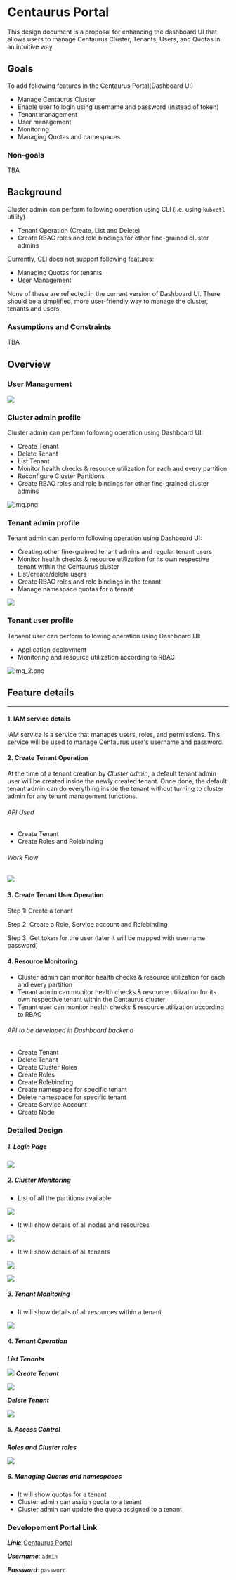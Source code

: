 
# Centaurus Portal
This design document is a proposal for enhancing the dashboard UI that
allows users to manage Centaurus Cluster, Tenants, Users, and
Quotas in an intuitive way.

## Goals
To add following features in the Centaurus Portal(Dashboard UI)
* Manage Centaurus Cluster
* Enable user to login using username and password (instead of token)
* Tenant management
* User management
* Monitoring
* Managing Quotas and namespaces

### Non-goals
TBA

## Background
Cluster admin can perform following operation using CLI (i.e. using `kubectl` utility)
* Tenant Operation (Create, List and Delete)
* Create RBAC roles and role bindings for other fine-grained cluster admins

Currently, CLI does not support following features:
* Managing Quotas for tenants
* User Management

None of these are reflected in the current version of Dashboard UI. There should be a simplified,
more user-friendly way to manage the cluster, tenants and users.

### Assumptions and Constraints
TBA

## Overview
### User Management

![](img_3.png)

### Cluster admin profile
Cluster admin can perform following operation using Dashboard UI:
* Create Tenant
* Delete Tenant
* List Tenant
* Monitor health checks & resource utilization for each and every partition
* Reconfigure Cluster Partitions
* Create RBAC roles and role bindings for other fine-grained cluster admins

![img.png](img.png)


### Tenant admin profile
Tenant admin can perform following operation using Dashboard UI:
* Creating other fine-grained tenant admins and regular tenant users
* Monitor health checks & resource utilization for its own respective tenant within the Centaurus cluster
* List/create/delete users
* Create RBAC roles and role bindings in the tenant
* Manage namespace quotas for a tenant

![](img_1.png)

### Tenant user profile
Tenaent user can perform following operation using Dashboard UI:
* Application deployment
* Monitoring and resource utilization according to RBAC

![img_2.png](img_2.png)

## Feature details
___
#### 1. IAM service details
IAM service is a service that manages users, roles, and permissions.
This service will be used to manage Centaurus user's username and password.
#### 2. Create Tenant Operation

At the time of a tenant creation by *Cluster admin*, a default tenant admin user will be created inside the newly created tenant. Once done, the default tenant admin can do everything inside the tenant without turning to cluster admin for any tenant management functions. 

###### API Used
* Create Tenant
* Create Roles and Rolebinding

###### Work Flow

![](img_4.png)
#### 3. Create Tenant User Operation
Step 1: Create a tenant

Step 2: Create a Role, Service account and Rolebinding

Step 3: Get token for the user (later it will be mapped with username password)


#### 4. Resource Monitoring
* Cluster admin can monitor health checks & resource utilization for each and every partition
* Tenant admin can monitor health checks & resource utilization for its own respective tenant within the Centaurus cluster
* Tenant user can monitor health checks & resource utilization according to RBAC

###### API to be developed in Dashboard backend
* Create Tenant
* Delete Tenant
* Create Cluster Roles
* Create Roles
* Create Rolebinding
* Create namespace for specific tenant
* Delete namespace for specific tenant
* Create Service Account
* Create Node

### Detailed Design

##### 1. Login Page

![](img_5.png)

##### 2. Cluster Monitoring
* List of all the partitions available

![](img_6.png)

* It will show details of all nodes and resources

![](img_7.png)

* It will show details of all tenants

![](img_8.png)


![](img_9.png)
  
##### 3. Tenant Monitoring
* It will show details of all resources within a tenant

![](img_10.png)

##### 4. Tenant Operation
***List Tenants***

![](img_11.png)
***Create Tenant***

![](img_12.png)

***Delete Tenant***

![](img_13.png)

##### 5. Access Control
***Roles and Cluster roles***

![](img_14.png)

##### 6. Managing Quotas and namespaces
* It will show quotas for a tenant
* Cluster admin can assign quota to a tenant
* Cluster admin can update the quota assigned to a tenant

### Developement Portal Link

***Link***: [Centaurus Portal](https://35.209.119.154:9445/#/login)

***Username***: `admin`

***Password***: `password` 
